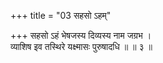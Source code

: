 +++
title = "03 सहसो ऽहम्"

+++
सहसो ऽहं भेषजस्य दिव्यस्य नाम जग्रभ ।  
व्याशिष इव तस्थिरे यक्ष्मासः पुरुषादधि ॥ ॥ ३ ॥